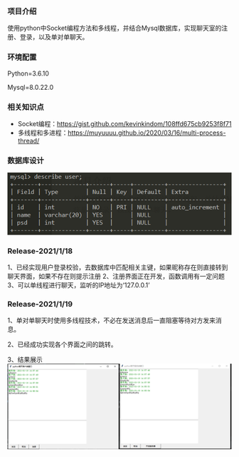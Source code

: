 ### 项目介绍

使用python中Socket编程方法和多线程，并结合Mysql数据库，实现聊天室的注册、登录，以及单对单聊天。

### 环境配置

Python=3.6.10

Mysql=8.0.22.0

### 相关知识点

- Socket编程：https://gist.github.com/kevinkindom/108ffd675cb9253f8f71
- 多线程和多进程：https://muyuuuu.github.io/2020/03/16/multi-process-thread/

### 数据库设计

![mysql](photo/mysql.png)

### Release-2021/1/18

1、已经实现用户登录校验，去数据库中匹配相关主键，如果昵称存在则直接转到聊天界面，如果不存在则提示注册
2、注册界面正在开发，函数调用有一定问题
3、可以单线程进行聊天，监听的IP地址为‘127.0.0.1’

### Release-2021/1/19

1、单对单聊天时使用多线程技术，不必在发送消息后一直阻塞等待对方发来消息。

2、已经成功实现各个界面之间的跳转。

3、结果展示![result](photo/chat.png)

